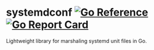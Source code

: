 systemdconf
[![Go Reference](https://pkg.go.dev/badge/github.com/gentlemanautomaton/systemdconf.svg)](https://pkg.go.dev/github.com/gentlemanautomaton/systemdconf)
[![Go Report Card](https://goreportcard.com/badge/github.com/gentlemanautomaton/systemdconf)](https://goreportcard.com/report/github.com/gentlemanautomaton/systemdconf)
====

Lightweight library for marshaling systemd unit files in Go.
